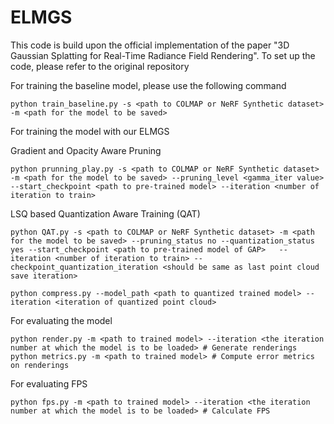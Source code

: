 
# ELMGS


This code is build upon the official implementation of the paper "3D Gaussian Splatting for Real-Time Radiance Field Rendering". To set up the code, please refer to the original repository





For training the baseline model, please use the following command
```shell
python train_baseline.py -s <path to COLMAP or NeRF Synthetic dataset> -m <path for the model to be saved>
```

For training the model with our ELMGS

Gradient and Opacity Aware Pruning
```shell
python prunning_play.py -s <path to COLMAP or NeRF Synthetic dataset> -m <path for the model to be saved> --pruning_level <gamma_iter value> --start_checkpoint <path to pre-trained model> --iteration <number of iteration to train>
```
LSQ based Quantization Aware Training (QAT)
```shell
python QAT.py -s <path to COLMAP or NeRF Synthetic dataset> -m <path for the model to be saved> --pruning_status no --quantization_status yes --start_checkpoint <path to pre-trained model of GAP>   --iteration <number of iteration to train> --checkpoint_quantization_iteration <should be same as last point cloud save iteration>
```

```shell
python compress.py --model_path <path to quantized trained model> --iteration <iteration of quantized point cloud>
```


For evaluating the model 
```shell
python render.py -m <path to trained model> --iteration <the iteration number at which the model is to be loaded> # Generate renderings
python metrics.py -m <path to trained model> # Compute error metrics on renderings
```

For evaluating FPS
```shell
python fps.py -m <path to trained model> --iteration <the iteration number at which the model is to be loaded> # Calculate FPS
```